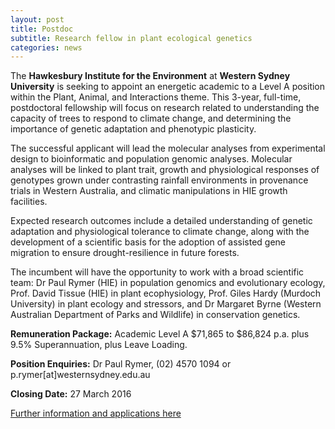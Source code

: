 ```yaml
---
layout: post
title: Postdoc
subtitle: Research fellow in plant ecological genetics
categories: news
---
```


The **Hawkesbury Institute for the Environment** at **Western Sydney University** is seeking to appoint an energetic academic to a Level A position within the Plant, Animal, and Interactions theme. This 3-year, full-time, postdoctoral fellowship will focus on research related to understanding the capacity of trees to respond to climate change, and determining the importance of genetic adaptation and phenotypic plasticity.

The successful applicant will lead the molecular analyses from experimental design to bioinformatic and population genomic analyses. Molecular analyses will be linked to plant trait, growth and physiological responses of genotypes grown under contrasting rainfall environments in provenance trials in Western Australia, and climatic manipulations in HIE growth facilities.

Expected research outcomes include a detailed understanding of genetic adaptation and physiological tolerance to climate change, along with the development of a scientific basis for the adoption of assisted gene migration to ensure drought-resilience in future forests.

The incumbent will have the opportunity to work with a broad scientific team: Dr Paul Rymer (HIE) in population genomics and evolutionary ecology, Prof. David Tissue (HIE) in plant ecophysiology, Prof. Giles Hardy (Murdoch University) in plant ecology and stressors, and Dr Margaret Byrne (Western Australian Department of Parks and Wildlife) in conservation genetics.

**Remuneration Package:** Academic Level A $71,865 to $86,824 p.a. plus 9.5% Superannuation, plus Leave Loading.

**Position Enquiries:** Dr Paul Rymer, (02) 4570 1094 or p.rymer[at]westernsydney.edu.au

**Closing Date:** 27 March 2016

[Further information and applications here](https://uws.nga.net.au/cp/index.cfm?event=jobs.jati&returnToEvent=jobs.home&jobID=8DC81A8D-0204-65C6-F567-91B7EA3B868B&audienceTypeCode=PRE&UseAudienceTypeLanguage=1)
